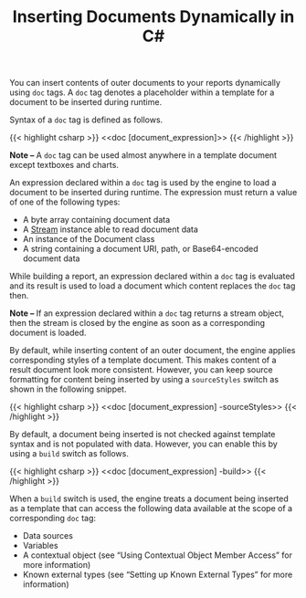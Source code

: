 ﻿---
title: Inserting Documents Dynamically in C#
articleTitle: Inserting Documents Dynamically
linktitle: Inserting Documents Dynamically
description: "Insert contents of outer documents into your document dynamically when building a report C#."
type: docs
weight: 50
url: /net/inserting-documents-dynamically/
aliases: [/net/template-syntax/#inserting-documents-dynamically]
---

You can insert contents of outer documents to your reports dynamically using `doc` tags. A `doc` tag denotes a placeholder within a template for a document to be inserted during runtime. 

Syntax of a `doc` tag is defined as follows.

{{< highlight csharp >}}
<<doc [document_expression]>>
{{< /highlight >}}

**Note –** A `doc` tag can be used almost anywhere in a template document except textboxes and charts.

An expression declared within a `doc` tag is used by the engine to load a document to be inserted during runtime. The expression must return a value of one of the following types:

- A byte array containing document data
- A [Stream](https://docs.microsoft.com/en-us/dotnet/api/system.io.stream?view=net-6.0) instance able to read document data
- An instance of the Document class
- A string containing a document URI, path, or Base64-encoded document data

While building a report, an expression declared within a `doc` tag is evaluated and its result is used to load a document which content replaces the `doc` tag then.

**Note –** If an expression declared within a `doc` tag returns a stream object, then the stream is closed by the engine as soon as a corresponding document is loaded.

By default, while inserting content of an outer document, the engine applies corresponding styles of a template document. This makes content of a result document look more consistent. However, you can keep source formatting for content being inserted by using a `sourceStyles` switch as shown in the following snippet.

{{< highlight csharp >}}
<<doc [document_expression] -sourceStyles>>
{{< /highlight >}}

By default, a document being inserted is not checked against template syntax and is not populated with data. However, you can enable this by using a `build` switch as follows.

{{< highlight csharp >}}
<<doc [document_expression] -build>>
{{< /highlight >}}

When a `build` switch is used, the engine treats a document being inserted as a template that can access the following data available at the scope of a corresponding `doc` tag:

- Data sources
- Variables
- A contextual object (see “Using Contextual Object Member Access” for more information)
- Known external types (see “Setting up Known External Types” for more information)
